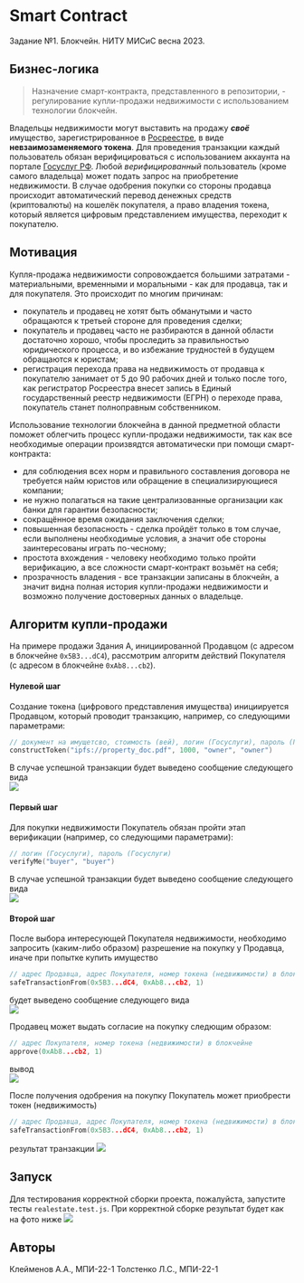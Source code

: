 # Smart Contract

Задание №1. Блокчейн. НИТУ МИСиС весна 2023.

## Бизнес-логика

> Назначение смарт-контракта, представленного в репозитории, - регулирование купли-продажи недвижимости с использованием технологии блокчейн.  

Владельцы недвижимости могут выставить на продажу ***своё*** имущество, зарегистрированное в [Росреестре][rosreestr], в виде **невзаимозаменяемого токена**. Для проведения транзакции каждый пользователь обязан верифицироваться с использованием аккаунта на портале [Госуслуг РФ][gosuslugi]. Любой *верифицированный* пользователь (кроме самого владельца) может подать запрос на приобретение недвижимости. В случае одобрения покупки со стороны продавца происходит автоматический перевод денежных средств (криптовалюты) на кошелёк покупателя, а право владения токена, который является цифровым представлением имущества, переходит к покупателю.

## Мотивация

Купля-продажа недвижимости сопровождается большими затратами - материальными, временными и моральными - как для продавца, так и для покупателя. Это происходит по многим причинам:

- покупатель и продавец не хотят быть обманутыми и часто обращаются к третьей стороне для проведения сделки;
- покупатель и продавец часто не разбираются в данной области достаточно хорошо, чтобы проследить за правильностью юридического процесса, и во избежание трудностей в будущем обращаются к юристам;
- регистрация перехода права на недвижимость от продавца к покупателю занимает от 5 до 90 рабочих дней и только после того, как регистратор Росреестра внесет запись в Единый государственный реестр недвижимости (ЕГРН) о переходе права, покупатель станет полноправным собственником.

Использование технологии блокчейна в данной предметной области поможет облегчить процесс купли-продажи недвижимости, так как все необходимые операции произвядтся автоматически при помощи смарт-контракта:

- для соблюдения всех норм и правильного составления договора не требуется найм юристов или обращение в специализирующиеся компании;
- не нужно полагаться на такие централизованные организации как банки для гарантии безопасности;
- сокращённое время ожидания заключения сделки;
- повышенная безопасность - сделка пройдёт только в том случае, если выполнены необходимые условия, а значит обе стороны заинтересованы играть по-чесному;
- простота вхождения - человеку необходимо только пройти верификацию, а все сложности смарт-контракт возьмёт на себя;
- прозрачность владения - все транзакции записаны в блокчейн, а значит видна полная история купли-продажи недвижимости и возможно получение достоверных данных о владельце.

## Алгоритм купли-продажи  

На примере продажи Здания А, инициированной Продавцом (с адресом в блокчейне `0x5B3...dC4`), рассмотрим алгоритм действий Покупателя (с адресом в блокчейне `0xAb8...cb2`).  

#### Нулевой шаг

Создание токена (цифрового представления имущества) инициируется Продавцом, который проводит транзакцию, например, со следующими параметрами:
```cpp
// документ на имущетсво, стоимость (вей), логин (Госуслуги), пароль (Госуслуги)
constructToken("ipfs://property_doc.pdf", 1000, "owner", "owner") 
```
В случае успешной транзакции будет выведено сообщение следующего вида  
![](docs/step_0.jpeg)

#### Первый шаг

Для покупки недвижимости Покупатель обязан пройти этап верификации (например, со следующими параметрами):
```cpp
// логин (Госуслуги), пароль (Госуслуги)
verifyMe("buyer", "buyer")
```
В случае успешной транзакции будет выведено сообщение следующего вида  
![](docs/step_1.jpeg)

#### Второй шаг

После выбора интересующей Покупателя недвижимости, необходимо запросить (каким-либо образом) разрешение на покупку у Продавца, иначе при попытке купить имущество 
```cpp
// адрес Продавца, адрес Покупателя, номер токена (недвижимости) в блокчейне 
safeTransactionFrom(0x5B3...dC4, 0xAb8...cb2, 1)
```
будет выведено сообщение следующего вида  
![](docs/step_2_0.jpeg)

Продавец может выдать согласие на покупку следющим образом:
```cpp
// адрес Покупателя, номер токена (недвижимости) в блокчейне 
approve(0xAb8...cb2, 1)
```
вывод  
![](docs/step_2_1.jpeg)

После получения одобрения на покупку Покупатель может приобрести токен (недвижимость)
```cpp
// адрес Продавца, адрес Покупателя, номер токена (недвижимости) в блокчейне 
safeTransactionFrom(0x5B3...dC4, 0xAb8...cb2, 1)
```
результат транзакции
![](docs/step_2_2.jpeg)

## Запуск

Для тестирования корректной сборки проекта, пожалуйста, запустите тесты `realestate.test.js`. При корректной сборке результат будет как на фото ниже
![](docs/tests.jpeg)

## Авторы 

Клейменов А.А., МПИ-22-1
Толстенко Л.С., МПИ-22-1

[//]: # (links)
[rosreestr]: <https://rosreestr.gov.ru>
[gosuslugi]: <https://www.gosuslugi.ru>
